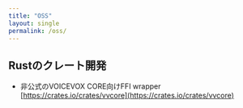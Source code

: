 ```yaml
---
title: "OSS"
layout: single
permalink: /oss/
---
```


## Rustのクレート開発

 - 非公式のVOICEVOX CORE向けFFI wrapper
[https://crates.io/crates/vvcore](https://crates.io/crates/vvcore)


